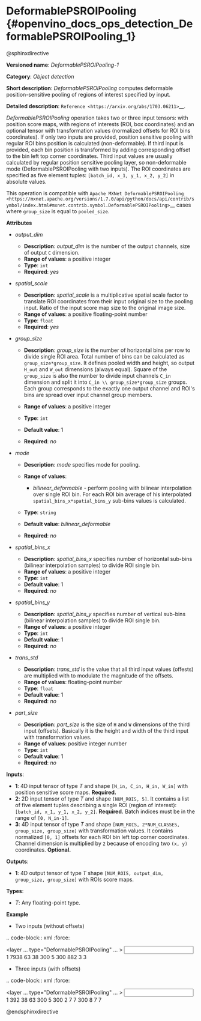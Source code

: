 # DeformablePSROIPooling {#openvino_docs_ops_detection_DeformablePSROIPooling_1}

@sphinxdirective

**Versioned name**: *DeformablePSROIPooling-1*

**Category**: *Object detection*

**Short description**: *DeformablePSROIPooling* computes deformable position-sensitive pooling of regions of interest specified by input.

**Detailed description**: `Reference <https://arxiv.org/abs/1703.06211>`__.

*DeformablePSROIPooling* operation takes two or three input tensors: with position score maps, with regions of interests (ROI, box coordinates) and an optional tensor with transformation values (normalized offsets for ROI bins coordinates).
If only two inputs are provided, position sensitive pooling with regular ROI bins position is calculated (non-deformable).
If third input is provided, each bin position is transformed by adding corresponding offset to the bin left top corner coordinates. Third input values are usually calculated by regular position sensitive pooling layer, so non-deformable mode (DeformablePSROIPooling with two inputs).
The ROI coordinates are specified as five element tuples: ``[batch_id, x_1, y_1, x_2, y_2]`` in absolute values.

This operation is compatible with `Apache MXNet DeformablePSROIPooling <https://mxnet.apache.org/versions/1.7.0/api/python/docs/api/contrib/symbol/index.html#mxnet.contrib.symbol.DeformablePSROIPooling>`__ cases where ``group_size`` is equal to ``pooled_size``.

**Attributes**

* *output_dim*

  * **Description**: *output_dim* is the number of the output channels, size of output `C` dimension.
  * **Range of values**: a positive integer
  * **Type**: ``int``
  * **Required**: *yes*

* *spatial_scale*

  * **Description**: *spatial_scale* is a multiplicative spatial scale factor to translate ROI coordinates from their input original size to the pooling input. Ratio of the input score map size to the original image size.
  * **Range of values**: a positive floating-point number
  * **Type**: ``float``
  * **Required**: *yes*

* *group_size*

  * **Description**: *group_size* is the number of horizontal bins per row to divide single ROI area. Total number of bins can be calculated as ``group_size*group_size``. It defines pooled width and height, so output ``H_out`` and ``W_out`` dimensions (always equal). Square of the ``group_size`` is also the number to divide input channels ``C_in`` dimension and split it into ``C_in \\ group_size*group_size`` groups. Each group corresponds to the exactly one output channel and ROI's bins are spread over input channel group members.

  * **Range of values**: a positive integer
  * **Type**: ``int``
  * **Default value**: 1
  * **Required**: *no*

* *mode*

  * **Description**: *mode* specifies mode for pooling.
  * **Range of values**:

    * *bilinear_deformable* - perform pooling with bilinear interpolation over single ROI bin. For each ROI bin average of his interpolated ``spatial_bins_x*spatial_bins_y`` sub-bins values is calculated.
  * **Type**: ``string``
  * **Default value**: *bilinear_deformable*
  * **Required**: *no*

* *spatial_bins_x*

  * **Description**: *spatial_bins_x* specifies number of horizontal sub-bins (bilinear interpolation samples) to divide ROI single bin.
  * **Range of values**: a positive integer
  * **Type**: ``int``
  * **Default value**: 1
  * **Required**: *no*

* *spatial_bins_y*

  * **Description**: *spatial_bins_y* specifies number of vertical sub-bins (bilinear interpolation samples) to divide ROI single bin.
  * **Range of values**: a positive integer
  * **Type**: ``int``
  * **Default value**: 1
  * **Required**: *no*

* *trans_std*

  * **Description**: *trans_std* is the value that all third input values (offests) are multiplied with to modulate the magnitude of the offsets.
  * **Range of values**: floating-point number
  * **Type**: ``float``
  * **Default value**: 1
  * **Required**: *no*

* *part_size*

  * **Description**: *part_size* is the size of ``H`` and ``W`` dimensions of the third input (offsets). Basically it is the height and width of the third input with transformation values.
  * **Range of values**: positive integer number
  * **Type**: ``int``
  * **Default value**: 1
  * **Required**: *no*

**Inputs**:

* **1**: 4D input tensor of type *T* and shape ``[N_in, C_in, H_in, W_in]`` with position sensitive score maps. **Required.**
* **2**: 2D input tensor of type *T* and shape ``[NUM_ROIS, 5]``. It contains a list of five element tuples describing a single ROI (region of interest): ``[batch_id, x_1, y_1, x_2, y_2]``. **Required.** Batch indices must be in the range of ``[0, N_in-1]``.
* **3**: 4D input tensor of type *T* and shape ``[NUM_ROIS, 2*NUM_CLASSES, group_size, group_size]`` with transformation values. It contains normalized ``[0, 1]`` offsets for each ROI bin left top corner coordinates. Channel dimension is multiplied by ``2`` because of encoding two ``(x, y)`` coordinates. **Optional.**

**Outputs**:

*   **1**: 4D output tensor of type *T* shape ``[NUM_ROIS, output_dim, group_size, group_size]`` with ROIs score maps.

**Types**:

* *T*: Any floating-point type.

**Example**

* Two inputs (without offsets)

.. code-block:: xml
   :force:
   
   <layer ... type="DeformablePSROIPooling" ... >
       <data spatial_scale="0.0625" output_dim="882" group_size="3" mode="bilinear_deformable" spatial_bins_x="4" spatial_bins_y="4" trans_std="0.0" part_size="3"/>
       <input>
           <port id="0">
               <dim>1</dim>
               <dim>7938</dim>
               <dim>63</dim>
               <dim>38</dim>
           </port>
           <port id="1">
               <dim>300</dim>
               <dim>5</dim>
           </port>
       </input>
       <output>
           <port id="2" precision="FP32">
               <dim>300</dim>
               <dim>882</dim>
               <dim>3</dim>
               <dim>3</dim>
           </port>
       </output>
   </layer>


* Three inputs (with offsets)

.. code-block:: xml
   :force:
   
   <layer ... type="DeformablePSROIPooling" ... >
       <data group_size="7" mode="bilinear_deformable" output_dim="8" part_size="7" spatial_bins_x="4" spatial_bins_y="4" spatial_scale="0.0625" trans_std="0.1"/>
       <input>
           <port id="0">
               <dim>1</dim>
               <dim>392</dim>
               <dim>38</dim>
               <dim>63</dim>
           </port>
           <port id="1">
               <dim>300</dim>
               <dim>5</dim>
           </port>
           <port id="2">
               <dim>300</dim>
               <dim>2</dim>
               <dim>7</dim>
               <dim>7</dim>
           </port>
       </input>
       <output>
           <port id="3" precision="FP32">
               <dim>300</dim>
               <dim>8</dim>
               <dim>7</dim>
               <dim>7</dim>
           </port>
       </output>
   </layer>

@endsphinxdirective

